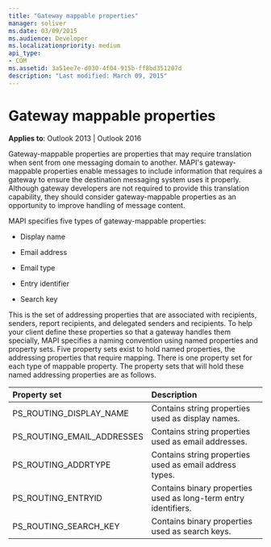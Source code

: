```yaml
---
title: "Gateway mappable properties"
manager: soliver
ms.date: 03/09/2015
ms.audience: Developer
ms.localizationpriority: medium
api_type:
- COM
ms.assetid: 3a51ee7e-d030-4f04-915b-ff8bd351207d
description: "Last modified: March 09, 2015"
---
```


# Gateway mappable properties

**Applies to**: Outlook 2013 | Outlook 2016 
  
Gateway-mappable properties are properties that may require translation when sent from one messaging domain to another. MAPI's gateway-mappable properties enable messages to include information that requires a gateway to ensure the destination messaging system uses it properly. Although gateway developers are not required to provide this translation capability, they should consider gateway-mappable properties as an opportunity to improve handling of message content.
  
MAPI specifies five types of gateway-mappable properties:
  
- Display name
    
- Email address
    
- Email type
    
- Entry identifier
    
- Search key
    
This is the set of addressing properties that are associated with recipients, senders, report recipients, and delegated senders and recipients. To help your client define these properties so that a gateway handles them specially, MAPI specifies a naming convention using named properties and property sets. Five property sets exist to hold named properties, the addressing properties that require mapping. There is one property set for each type of mappable property. The property sets that will hold these named addressing properties are as follows.
  
|**Property set**|**Description**|
|:-----|:-----|
|PS_ROUTING_DISPLAY_NAME  <br/> |Contains string properties used as display names.  <br/> |
|PS_ROUTING_EMAIL_ADDRESSES  <br/> |Contains string properties used as email addresses.  <br/> |
|PS_ROUTING_ADDRTYPE  <br/> |Contains string properties used as email address types.  <br/> |
|PS_ROUTING_ENTRYID  <br/> |Contains binary properties used as long-term entry identifiers.  <br/> |
|PS_ROUTING_SEARCH_KEY  <br/> |Contains binary properties used as search keys.  <br/> |
   


